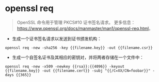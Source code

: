 # openssl req

> OpenSSL 命令用于管理 PKCS#10 证书签名请求。
> 更多信息：<https://www.openssl.org/docs/manmaster/man1/openssl-req.html>。

- 生成一个证书签名请求以发送到证书颁发机构：

`openssl req -new -sha256 -key {{filename.key}} -out {{filename.csr}}`

- 生成一个自签名证书及其相应的密钥对，并将两者存储在一个文件中：

`openssl req -new -x509 -newkey {{rsa}}:{{4096}} -keyout {{filename.key}} -out {{filename.cert}} -subj "{{/C=XX/CN=foobar}}" -days {{365}}`
